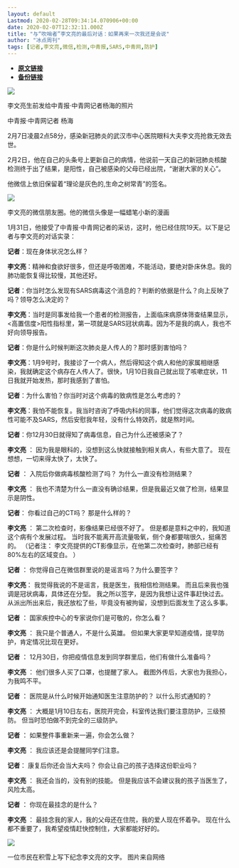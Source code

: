 ```yaml
---
layout: default
Lastmod: 2020-02-28T09:34:14.070906+00:00
date: 2020-02-07T12:32:11.000Z
title: "与“吹哨者”李文亮的最后对话：如果再来一次我还是会说"
author: "冰点周刊"
tags: [记者,李文亮,微信,检测,中青报,SARS,中青网,防护]
---
```


* [**原文链接**](https://web.archive.org/web/20200207065239/https://news.ifeng.com/c/7trthoYMTLh)
* [**备份链接**](https://web.archive.org/web/20200207065239/https://news.ifeng.com/c/7trthoYMTLh)


![](/images/post/416b7fad6d7aac9fb1b2eecf04f4e3df.jpeg)

李文亮生前发给中青报·中青网记者杨海的照片

中青报·中青网记者 杨海

2月7日凌晨2点58分，感染新冠肺炎的武汉市中心医院眼科大夫李文亮抢救无效去世。

2月2日，他在自己的头条号上更新自己的病情，他说前一天自己的新冠肺炎核酸检测终于出了结果，是阳性，自己被感染的父母已经出院，“谢谢大家的关心”。

他微信上依旧保留着“理论是灰色的,生命之树常青”的签名。

![](/images/post/24ec523dd0e77b22eddcc02988654cc6.jpeg)

李文亮的微信朋友圈。他的微信头像是一幅蜡笔小新的漫画

1月31日，他接受了中青报·中青网记者的采访，这时，他已经住院19天。以下是记者与李文亮的对话实录：

**记者**：现在身体状况怎么样？

**李文亮**：精神和食欲好很多，但还是呼吸困难，不能活动，要绝对卧床休息。我的肺功能恢复得比较慢，其他还好。

**记者**：你当时怎么发现有SARS病毒这个消息的？判断的依据是什么？向上反映了吗？领导怎么决定的？

**李文亮**：当时是同事发给我一个患者的检测报告，上面临床病原体筛查结果显示，<高置信度>阳性指标里，第一项就是SARS冠状病毒。因为不是我的病人，我也不好向领导报告。

**记者**：你是什么时候判断这次肺炎是人传人的？那时感到害怕吗？

**李文亮**：1月9号时，我接诊了一个病人，然后得知这个病人和他的家属相继感染，我就确定这个病存在人传人了。很快，1月10日我自己就出现了咳嗽症状，11日我就开始发热，那时我感到了害怕。

**记者**：为什么害怕？你当时对这个病毒的致病性是怎么考虑的？

**李文亮**：我怕不能恢复。我当时咨询了呼吸内科的同事，他们觉得这次病毒的致病性可能不及SARS，然后安慰我年轻，没有什么特效药，就是熬时间。

**记者**：你12月30日就得知了病毒信息，自己为什么还被感染了？

**李文亮** ： 因为我是眼科的，没想到这么快就接触到相关病人，有些大意了。 现在想想，一切来得太快了，太快了。

**记者** ： 入院后你做病毒核酸检测了吗？ 为什么一直没有检测结果？

**李文亮** ： 我也不清楚为什么一直没有确诊结果，但是我最近又做了检测，结果显示是阴性。

**记者**： 你看过自己的CT吗？ 那是什么样的？

**李文亮** ： 第二次检查时，影像结果已经很不好了。 但是都是意料之中的，我知道这个病有个发展过程。 当时我不能离开高流量吸氧，侧个身都要喘很久，挺痛苦的。 （记者注： 李文亮提供的CT影像显示，在他第二次检查时，肺部已经有80%左右的区域变白。 ）

**记者** ： 你觉得自己在微信群里说的是谣言吗？为什么要签字？

**李文亮**： 我觉得我说的不是谣言，我是医生，我相信检测结果。 而且后来我也强调是冠状病毒，具体还在分型。 我之所以签字，是因为我想让这件事赶快过去。 从派出所出来后，我还放松了些，毕竟没有被拘留，没想到后面发生了这么多事。

**记者** ： 国家疾控中心的专家说你们是可敬的，你怎么看？

**李文亮** ： 我只是个普通人，不是什么英雄。 但如果大家更早知道疫情，提早防护，肯定情况比现在更好。

**记者** ： 12月30日，你把疫情信息发到同学群里后，他们有做什么准备吗？

**李文亮** ： 他们很多人买了口罩，也提醒了家人。 截图外传后，大家也为我担心，为我鸣不平。

**记者** ： 医院是从什么时候开始通知医生注意防护的？ 以什么形式通知的？

**李文亮** ： 大概是1月10日左右，医院开完会，科室传达我们要注意防护，三级预防。 但当时恐怕做不到完全的三级防护。

**记者** ： 如果整件事重新来一遍，你会怎么做？

**李文亮** ： 我应该还是会提醒同学们注意。

**记者**： 康复后你还会当大夫吗？ 你会让自己的孩子选择这份职业吗？

**李文亮** ： 我还会当的，没有别的技能。 但是我应该不会建议我的孩子当医生了，风险太高。

**记者** ： 你现在最挂念的是什么？

**李文亮** ： 最挂念我的家人，我的父母还在住院，我的爱人现在怀着孕。 现在什么都不重要了，我希望疫情赶快控制住，大家都能好好的。

![](/images/post/0c51b732cc589bb9e3e060104e21d49e.jpeg)

一位市民在积雪上写下纪念李文亮的文字。 图片来自网络

